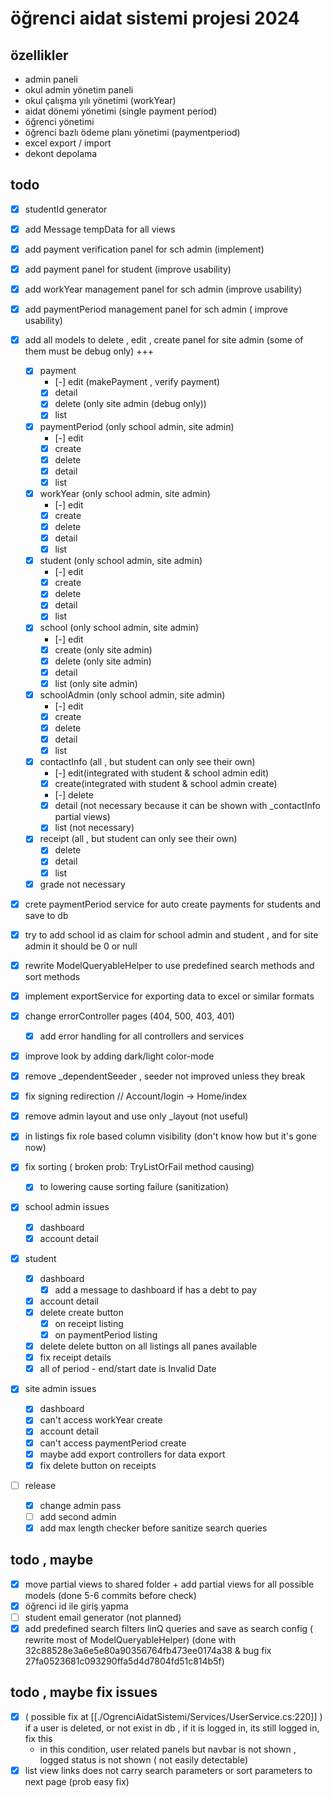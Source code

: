 # öğrenci aidat sistemi projesi 2024

## özellikler

- admin paneli
- okul admin yönetim paneli
- okul çalışma yılı yönetimi (workYear)
- aidat dönemi yönetimi (single payment period)
- öğrenci yönetimi
- öğrenci bazlı ödeme planı yönetimi (paymentperiod)
- excel export / import
- dekont depolama

## todo

- [X] studentId generator
- [X] add Message tempData for all views
- [X] add payment verification panel for sch admin (implement)
- [X] add payment panel for student (improve usability)
- [X] add workYear management panel for sch admin (improve usability)
- [X] add paymentPeriod management panel for sch admin ( improve usability)
- [X] add all models to delete , edit , create panel for site admin (some of them must be debug only) +++
    - [X] payment
        - [-] edit (makePayment , verify payment)
        - [X] detail
        - [X] delete (only site admin (debug only))
        - [X] list
    - [X] paymentPeriod (only school admin, site admin)
        - [-] edit
        - [X] create
        - [X] delete
        - [X] detail
        - [X] list
    - [X] workYear  (only school admin, site admin)
        - [-] edit
        - [X] create
        - [X] delete
        - [X] detail
        - [X] list
    - [X] student  (only school admin, site admin)
        - [-] edit
        - [X] create
        - [X] delete
        - [X] detail
        - [X] list
    - [X] school (only school admin, site admin)
        - [-] edit
        - [X] create   (only site admin)
        - [X] delete (only site admin)
        - [X] detail
        - [X] list (only site admin)
    - [X] schoolAdmin (only school admin, site admin)
        - [-] edit
        - [X] create
        - [X] delete
        - [X] detail
        - [X] list
    - [X] contactInfo (all , but student can only see their own)
        - [-] edit(integrated with student & school admin edit)
        - [X] create(integrated with student & school admin create)
        - [-] delete
        - [X] detail (not necessary because it can be shown with _contactInfo partial views)
        - [X] list (not necessary)
    - [X] receipt (all , but student can only see their own)
        - [X] delete
        - [X] detail
        - [X] list
    - [X] grade not necessary

- [X] crete paymentPeriod service for auto create payments for students and save to db
- [X] try to add school id as claim for school admin and student , and for site admin it should be 0 or null
- [X] rewrite ModelQueryableHelper to use predefined search methods and sort methods
- [X] implement exportService for exporting data to excel or similar formats
- [X] change errorController pages (404, 500, 403, 401)
    - [X] add error handling for all controllers and services

- [X] improve look by adding dark/light color-mode

- [X] remove _dependentSeeder , seeder not improved unless they break

- [X] fix signing redirection // Account/login -> Home/index

- [X] remove admin layout and use only _layout (not useful)

- [X] in listings fix role based column visibility (don't know how but it's gone now)

- [x] fix sorting ( broken prob: TryListOrFail method causing)
    - [X] to lowering cause sorting failure (sanitization)

- [X] school admin issues
    - [X] dashboard
    - [X] account detail

- [X] student
    - [X] dashboard
        - [x] add a message to dashboard if has a debt to pay
    - [X] account detail
    - [X] delete create button
        - [X] on receipt listing
        - [X] on paymentPeriod listing
    -  [X] delete delete button on all listings all panes available
    - [X] fix receipt details
    - [X] all of period - end/start date is Invalid Date
- [X] site admin issues
    - [X] dashboard
    - [X] can't access workYear create
    - [X] account detail
    - [X] can't access paymentPeriod create
    - [X] maybe add export controllers for data export
    - [X] fix delete button on receipts

- [ ] release
    - [X] change admin pass
    - [ ] add second admin
    - [X] add max length checker before sanitize search queries

## todo , maybe

- [X] move partial views to shared folder + add partial views for all possible models (done 5-6 commits before check)
- [X] öğrenci id ile giriş yapma
- [ ] student email generator (not planned)
- [X] add predefined search filters linQ queries and save as search config ( rewrite most of ModelQueryableHelper) (done with 32c88528e3a6e5e80a90356764fb473ee0174a38 & bug fix 27fa0523681c093290ffa5d4d7804fd51c814b5f)

## todo , maybe fix issues

- [X] ( possible fix at [[./OgrenciAidatSistemi/Services/UserService.cs:220]] ) if a user is deleted, or not exist in db , if it is logged in, its still logged in, fix this
    - in this condition, user related panels but navbar is not shown , logged status is not shown ( not easily detectable)
- [X] list view links does not carry search parameters or sort parameters to next page (prob easy fix)

<!--
defa ad:fmYQiGi4wKESK5YeIO89
def st:oQsgMTEwcDN7Wm7KGma6
def sch:RandomPassword_a53iZtMIjCipZoZgM5S
-->

